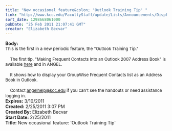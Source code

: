 ```yaml
---
title: "New occasional feature&colon; 'Outlook Training Tip' "
link: "http://www.kcc.edu/FacultyStaff/update/Lists/Announcements/DispForm.aspx?ID=141"
sort_date: 1298668061000
pubDate: "25 Feb 2011 21:07:41 GMT"
creator: "Elizabeth Becvar"
---
```


<div><b>Body:</b> <div class="ExternalClassEEB5429E4A234A149E79C6B4ECCB506F"><div><font size="2">This is the first in a new periodic feature, the &quot;Outlook Training Tip.&quot;</font></div>
<div><br /><font size="2">    The first tip, &quot;Making Frequent Contacts Into an Outlook 2007 Address Book&quot; is available </font><a href="/welcome/coneds/Documents/MakingFrequentContactsIntoAddressBook2-2011.pdf"><font size="2">here</font></a><font size="2"> and in ANGEL. </font></div>
<div><br /><font size="2">    It shows how to display your GroupWise Frequent Contacts list as an Address Book in Outlook. </font></div>
<div><br /><font size="2">    Contact </font><a href="mailto:angelhelp@kcc.edu"><font size="2">angelhelp@kcc.edu</font></a><font size="2"> if you can't see the handouts or need assistance logging in.</font>     </div></div></div>
<div><b>Expires:</b> 3/10/2011</div>
<div><b>Created:</b> 2/25/2011 3:07 PM</div>
<div><b>Created By:</b> Elizabeth Becvar</div>
<div><b>Start Date:</b> 2/25/2011</div>
<div><b>Title:</b> New occasional feature: &#39;Outlook Training Tip&#39; </div>
